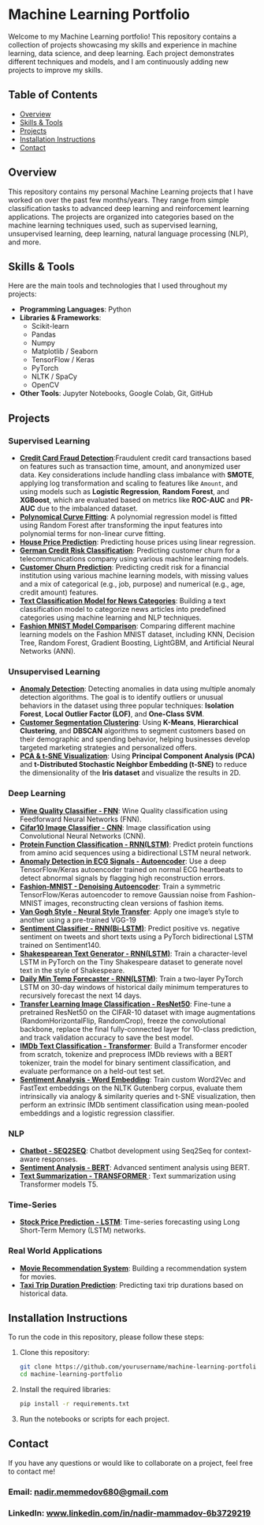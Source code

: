 # Machine Learning Portfolio

Welcome to my Machine Learning portfolio! This repository contains a collection of projects showcasing my skills and experience in machine learning, data science, and deep learning. Each project demonstrates different techniques and models, and I am continuously adding new projects to improve my skills.

## Table of Contents
- [Overview](#overview)
- [Skills & Tools](#skills--tools)
- [Projects](#projects)
- [Installation Instructions](#installation-instructions)
- [Contact](#contact)

## Overview

This repository contains my personal Machine Learning projects that I have worked on over the past few months/years. They range from simple classification tasks to advanced deep learning and reinforcement learning applications. The projects are organized into categories based on the machine learning techniques used, such as supervised learning, unsupervised learning, deep learning, natural language processing (NLP), and more.

## Skills & Tools

Here are the main tools and technologies that I used throughout my projects:

- **Programming Languages**: Python
- **Libraries & Frameworks**: 
    - Scikit-learn
    - Pandas
    - Numpy
    - Matplotlib / Seaborn
    - TensorFlow / Keras
    - PyTorch
    - NLTK / SpaCy
    - OpenCV
- **Other Tools**: Jupyter Notebooks, Google Colab, Git, GitHub

## Projects

### Supervised Learning
- **[Credit Card Fraud Detection](projects/01_supervised/anomaly_detection/fraud_detection/README.md)**:Fraudulent credit card transactions based on features such as transaction time, amount, and anonymized user data. Key considerations include handling class imbalance with **SMOTE**, applying log transformation and scaling to features like `Amount`, and using models such as **Logistic Regression**, **Random Forest**, and **XGBoost**, which are evaluated based on metrics like **ROC-AUC** and **PR-AUC** due to the imbalanced dataset.
- **[Polynomical Curve Fitting](projects/01_supervised/regression/nonlinear_regression/polynomical_curve_fitting/README.md)**: A polynomial regression model is fitted using Random Forest after transforming the input features into polynomial terms for non-linear curve fitting.
- **[House Price Prediction](projects/01_supervised/regression/linear_regression/housing_price_prediction/README.md)**: Predicting house prices using linear regression.
- **[German Credit Risk Classification](projects/01_supervised/classification/credit_risk_classification/README.md)**: Predicting customer churn for a telecommunications company using various machine learning models.
- **[Customer Churn Prediction](projects/01_supervised/classification/customer_churn_prediction/README.md)**: Predicting credit risk for a financial institution using various machine learning models, with missing values and a mix of categorical (e.g., job, purpose) and numerical (e.g., age, credit amount) features.
- **[Text Classification Model for News Categories](projects/01_supervised/classification/text_classification/README.md)**: Building a text classification model to categorize news articles into predefined categories using machine learning and NLP techniques.
- **[Fashion MNIST Model Comparison](projects/01_supervised/classification/image_classification/README.md)**: Comparing different machine learning models on the Fashion MNIST dataset, including KNN, Decision Tree, Random Forest, Gradient Boosting, LightGBM, and Artificial Neural Networks (ANN).
### Unsupervised Learning
- **[Anomaly Detection](projects/02_unsupervised/anomaly_detection/fraud_detection/README.md)**: Detecting anomalies in data using multiple anomaly detection algorithms. The goal is to identify outliers or unusual behaviors in the dataset using three popular techniques: **Isolation Forest**, **Local Outlier Factor (LOF)**, and **One-Class SVM**.
- **[Customer Segmentation Clustering](projects/02_unsupervised/clustering/customer_segmentation/README.md)**: Using **K-Means**, **Hierarchical Clustering**, and **DBSCAN** algorithms to segment customers based on their demographic and spending behavior, helping businesses develop targeted marketing strategies and personalized offers.
- **[PCA & t-SNE Visualization](projects/02_unsupervised/dimensionality_reduction/pca_tsne_visualization/README.md)**: Using **Principal Component Analysis (PCA)** and **t-Distributed Stochastic Neighbor Embedding (t-SNE)** to reduce the dimensionality of the **Iris dataset** and visualize the results in 2D.

### Deep Learning
- **[Wine Quality Classifier - FNN](projects/03_deep_learning/feedforward_neural_networks/README.md)**: Wine Quality classification using Feedforward Neural Networks (FNN).
- **[Cifar10 Image Classifier - CNN](projects/03_deep_learning/convolutional_neural_networks/README.md)**: Image classification using Convolutional Neural Networks (CNN).
- **[Protein Function Classification - RNN(LSTM)](projects/03_deep_learning/recurrent_neural_networks/README.md)**: Predict protein functions from amino acid sequences using a bidirectional LSTM neural network.
- **[Anomaly Detection in ECG Signals - Autoencoder](projects/03_deep_learning/autoencoders/autoencoder_anomaly_detection/README.md)**: Use a deep TensorFlow/Keras autoencoder trained on normal ECG heartbeats to detect abnormal signals by flagging high reconstruction errors.
- **[Fashion-MNIST - Denoising Autoencoder](projects/03_deep_learning/autoencoders/autoencoder_denoising/README.md)**: Train a symmetric TensorFlow/Keras autoencoder to remove Gaussian noise from Fashion-MNIST images, reconstructing clean versions of fashion items.
- **[Van Gogh Style - Neural Style Transfer](projects/03_deep_learning/neural_style_transfer/README.md)**: Apply one image’s style to another using a pre-trained VGG-19
- **[Sentiment Classifier - RNN(Bi-LSTM)](projects/03_deep_learning/sequence_modelling/sentiment_analysis_rnn/README.md)**: Predict positive vs. negative sentiment on tweets and short texts using a PyTorch bidirectional LSTM trained on Sentiment140.
- **[Shakespearean Text Generator - RNN(LSTM)](projects/03_deep_learning/sequence_modelling/text_generation_rnn/README.md)**: Train a character-level LSTM in PyTorch on the Tiny Shakespeare dataset to generate novel text in the style of Shakespeare.
- **[Daily Min Temp Forecaster - RNN(LSTM)](projects/03_deep_learning/sequence_modelling/time_series_prediction/README.md)**: Train a two-layer PyTorch LSTM on 30-day windows of historical daily minimum temperatures to recursively forecast the next 14 days.
- **[Transfer Learning Image Classification - ResNet50](projects/03_deep_learning/transfer_learning/README.md)**: Fine-tune a pretrained ResNet50 on the CIFAR-10 dataset with image augmentations (RandomHorizontalFlip, RandomCrop), freeze the convolutional backbone, replace the final fully-connected layer for 10-class prediction, and track validation accuracy to save the best model.
- **[IMDb Text Classification - Transformer](projects/03_deep_learning/transformers/README.md)**: Build a Transformer encoder from scratch, tokenize and preprocess IMDb reviews with a BERT tokenizer, train the model for binary sentiment classification, and evaluate performance on a held-out test set.
- **[Sentiment Analysis - Word Embedding](projects/03_deep_learning/word_embedding/README.md)**: Train custom Word2Vec and FastText embeddings on the NLTK Gutenberg corpus, evaluate them intrinsically via analogy & similarity queries and t-SNE visualization, then perform an extrinsic IMDb sentiment classification using mean-pooled embeddings and a logistic regression classifier.

### NLP
- **[Chatbot - SEQ2SEQ](projects/04_natural_language_processing/chatbot/README.md)**: Chatbot development using Seq2Seq for context-aware responses.
- **[Sentiment Analysis - BERT](projects/04_natural_language_processing/sentiment-analysis/README.md)**: Advanced sentiment analysis using BERT.
- **[Text Summarization  - TRANSFORMER ](projects/04_natural_language_processing/text-summarization/README.md)**: Text summarization using Transformer models T5.

### Time-Series
- **[Stock Price Prediction - LSTM](projects/05_time-series/stock-price-prediction/README.md)**: Time-series forecasting using Long Short-Term Memory (LSTM) networks.

### Real World Applications
- **[Movie Recommendation System](projects/06_real-world-apps/movie-recommendation-system/README.md)**: Building a recommendation system for movies.
- **[Taxi Trip Duration Prediction](projects/06_real-world-apps/taxi-trip-duration-prediction/README.md)**: Predicting taxi trip durations based on historical data.

## Installation Instructions

To run the code in this repository, please follow these steps:

1. Clone this repository:
   ```bash
   git clone https://github.com/yourusername/machine-learning-portfolio.git
   cd machine-learning-portfolio

2. Install the required libraries:
    ```bash
    pip install -r requirements.txt
3. Run the notebooks or scripts for each project.

## Contact
If you have any questions or would like to collaborate on a project, feel free to contact me!

### Email: **nadir.memmedov680@gmail.com**

### LinkedIn: **www.linkedin.com/in/nadir-mammadov-6b3729219**
